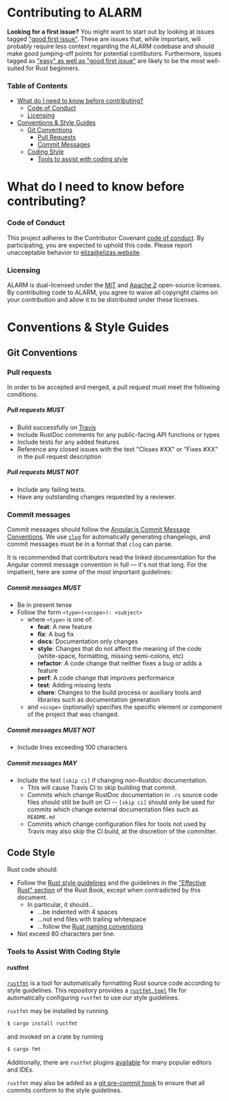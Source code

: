 Contributing to ALARM
=====================

**Looking for a first issue?** You might want to start out by looking at issues tagged ["good first issue"]. These are issues that, while important, will probably require less context regarding the ALARM codebase and should make good jumping-off points for potential contibutors. Furthermore, issues tagged as ["easy" as well as "good first issue"] are likely to be the most well-suited for Rust beginners.

["good first issue"]: https://github.com/hawkw/alarm/issues?q=is%3Aissue+is%3Aopen+label%3A%22good+first+issue%22
["easy" as well as "good first issue"]: https://github.com/hawkw/alarm/issues?utf8=%E2%9C%93&q=is%3Aissue+is%3Aopen+label%3A%22good+first+issue%22+label%3A%22easy%22

### Table of Contents

+ [What do I need to know before contributing?](#what-do-i-need-to-know-before-contributing)
    - [Code of Conduct](#code-of-conduct)
    - [Licensing](#licensing)
+ [Conventions & Style Guides](#conventions--style-guides)
    - [Git Conventions](#git-conventions)
        * [Pull Requests](#pull-requests)
        * [Commit Messages](#commit-messages)
    - [Coding Style](#coding-style)
        * [Tools to assist with coding style](#tools-to-assist-with-coding-style)

What do I need to know before contributing?
===========================================

### Code of Conduct

This project adheres to the Contributor Covenant [code of conduct](CODE_OF_CONDUCT.md).
By participating, you are expected to uphold this code.
Please report unacceptable behavior to [eliza@elizas.website](mailto:eliza@elizas.website).

### Licensing

ALARM is dual-licensed under the [MIT](LICENSE-MIT) and [Apache 2](LICENSE-APACHE) open-source licenses. By contributing code to ALARM, you agree to waive all copyright claims on your contribution and allow it to be distributed under these licenses.

Conventions & Style Guides
==========================

Git Conventions
---------------

### Pull requests

In order to be accepted and merged, a pull request must meet the following conditions.

##### Pull requests MUST

+ Build successfully on [Travis](https://travis-ci.org/hawkw/alarm)
+ Include RustDoc comments for any public-facing API functions or types
+ Include tests for any added features
+ Reference any closed issues with the text "Closes #XX" or "Fixes #XX" in the pull request description

##### Pull requests MUST NOT

+ Include any failing tests.
+ Have any outstanding changes requested by a reviewer.

### Commit messages

Commit messages should follow the [Angular.js Commit Message Conventions](https://github.com/conventional-changelog/conventional-changelog/blob/a5505865ff3dd710cf757f50530e73ef0ca641da/conventions/angular.md). We use [`clog`](https://github.com/clog-tool/clog-cli) for automatically generating changelogs, and commit messages must be in a format that `clog` can parse.

It is recommended that contributors read the linked documentation for the Angular commit message convention in full –– it's not that long. For the impatient, here are some of the most important guidelines:

##### Commit messages MUST

+ Be in present tense
+ Follow the form `<type>(<scope>): <subject>`
    + where `<type>` is one of:
        * **feat**: A new feature
        * **fix**: A bug fix
        * **docs**: Documentation only changes
        * **style**: Changes that do not affect the meaning of the code (white-space, formatting, missing
        semi-colons, etc)
        * **refactor**: A code change that neither fixes a bug or adds a feature
        * **perf**: A code change that improves performance
        * **test**: Adding missing tests
        * **chore**: Changes to the build process or auxiliary tools and libraries such as documentation
        generation
    + and `<scope>` (optionally) specifies the specific element or component of the project that was changed.

##### Commit messages MUST NOT

+ Include lines exceeding 100 characters

##### Commit messages MAY

+ Include the text `[skip ci]` if changing non-Rustdoc documentation.
    + This will cause Travis CI to skip building that commit.
    + Commits which change RustDoc documentation in `.rs` source code files should still be built on CI -- `[skip ci]` should only be used for commits which change external documentation files such as `README.md`
    + Commits which change configuration files for tools not used by Travis may also skip the CI build, at the discretion of the committer.


Code Style
----------

Rust code should:
+ Follow the [Rust style guidelines](https://github.com/rust-lang/rust/tree/master/src/doc/style/style) and the guidelines in the ["Effective Rust" section](https://doc.rust-lang.org/book/effective-rust.html) of the Rust Book,  except when contradicted by this document.
    + In particular, it should...
        + ...be indented with 4 spaces
        + ...not end files with trailing whitespace
        + ...follow the [Rust naming conventions](https://github.com/rust-lang/rust/tree/master/src/doc/style/style/)
+ Not exceed 80 characters per line.

### Tools to Assist With Coding Style

#### rustfmt

[`rustfmt`](https://github.com/rust-lang-nursery/rustfmt) is a tool for automatically formatting Rust source code according to style guidelines. This repository provides a [`rustfmt.toml`](rustfmt.toml) file for automatically configuring `rustfmt` to use our style guidelines.

`rustfmt` may be installed by running

```bash
$ cargo install rustfmt
```

and invoked on a crate by running

```bash
$ cargo fmt
```

Additionally, there are `rustfmt` plugins [available](https://github.com/rust-lang-nursery/rustfmt#running-rustfmt-from-your-editor) for many popular editors and IDEs.

`rustfmt` may also be added as a [git pre-commit hook](https://git-scm.com/book/uz/v2/Customizing-Git-Git-Hooks) to ensure that all commits conform to the style guidelines.

